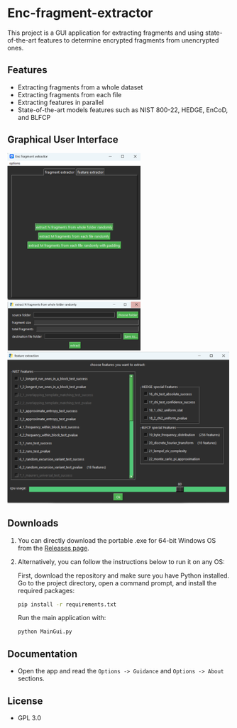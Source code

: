 # Enc-fragment-extractor

This project is a GUI application for extracting fragments and using state-of-the-art features to determine encrypted fragments from unencrypted ones.

## Features
- Extracting fragments from a whole dataset
- Extracting fragments from each file
- Extracting features in parallel
- State-of-the-art models features such as NIST 800-22, HEDGE, EnCoD, and BLFCP

## Graphical User Interface
<img src="screenshots/fragment_extractor.png" alt="fragment_extractor" width="300" /> <img src="screenshots/fragment_extractor_2.png" alt="fragment_extractor_2" width="300" />
<img src="screenshots/feature_extractor.png" alt="feature_extractor" width="500" />

## Downloads
1.  You can directly download the portable .exe for 64-bit Windows OS from the [Releases page](https://github.com/luciunfair/Enc-fragment-extractor/releases//latest).

2.  Alternatively, you can follow the instructions below to run it on any OS:

    First, download the repository and make sure you have Python installed.
    Go to the project directory, open a command prompt, and install the required packages:
    ```bash
    pip install -r requirements.txt
    ```
    Run the main application with:
    ```bash
    python MainGui.py
    ```

## Documentation
- Open the app and read the `Options -> Guidance` and `Options -> About` sections.

## License
- GPL 3.0

